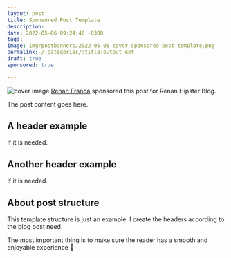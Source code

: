 ```yaml
---
layout: post
title: Sponsored Post Template
description: 
date: 2022-05-06 09:24:46 -0300
tags: 
image: img/postbanners/2022-05-06-cover-sponsored-post-template.png
permalink: /:categories/:title:output_ext
draft: true
sponsored: true

---
```


![cover image](https://renanfranca.github.io/img/postbanners/2022-05-06-cover-sponsored-post-template.png)
<span class="sponsored-post-highlight"> <a href="https://www.twitter.com/renan_afranca">Renan Franca</a> sponsored this post for Renan Hipster Blog. </span>

The post content goes here.

## A header example
If it is needed.

## Another header example
If it is needed.

## About post structure
This template structure is just an example. I create the headers according to the blog post need.

The most important thing is to make sure the reader has a smooth and enjoyable experience 🤩